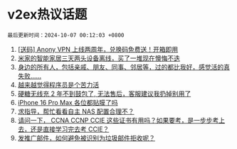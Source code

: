 # v2ex热议话题

`最后更新时间：2024-10-07 00:12:03 +0800`

1. [[送码] Anony VPN 上线两周年，兑换码免费送！开箱即用](https://www.v2ex.com/t/1077864)
1. [米家的智能家居三天两头设备离线，买了一堆现在懊悔不迭](https://www.v2ex.com/t/1077839)
1. [身边的所有人，包括亲戚、朋友、同事、邻居等，过的都比我好，感觉活的真失败……](https://www.v2ex.com/t/1077868)
1. [越来越觉得程序员是个苦力活](https://www.v2ex.com/t/1077840)
1. [硬糖无线充 2 年不到鼓包了, 无法售后，客服建议我扔掉别用了](https://www.v2ex.com/t/1077853)
1. [iPhone 16 Pro Max 各位都贴膜了吗](https://www.v2ex.com/t/1077885)
1. [求指导，帮忙看看自主 NAS 配置合理不？](https://www.v2ex.com/t/1077905)
1. [请问一下， CCNA CCNP CCIE 这些证书有用吗？如果要考，是一步步考上去，还是直接学习完去考 CCIE？](https://www.v2ex.com/t/1077860)
1. [发推广邮件，如何避免被识别为垃圾邮件拒收呢？](https://www.v2ex.com/t/1077833)

